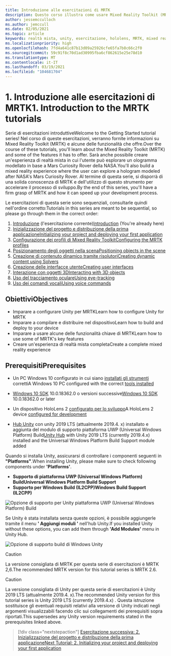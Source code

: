 ```yaml
---
title: Introduzione alle esercitazioni di MRTK
description: Questo corso illustra come usare Mixed Reality Toolkit (MRTK) per creare un'applicazione di realtà mista da zero.
author: jessemcculloch
ms.author: jemccull
ms.date: 02/05/2021
ms.topic: article
keywords: realtà mista, unity, esercitazione, hololens, MRTK, mixed reality toolkit, risolutori, tracciamento oculare, comandi vocali
ms.localizationpriority: high
ms.openlocfilehash: 7fd4a641c87b13d09a25926cfe65fa7b8c66c2f0
ms.sourcegitcommit: 59c91f8c70d1ad30995fba6cf862615e25e78d10
ms.translationtype: MT
ms.contentlocale: it-IT
ms.lasthandoff: 03/19/2021
ms.locfileid: "104681704"
---
```

# <a name="1-introduction-to-the-mrtk-tutorials"></a><span data-ttu-id="0fd38-104">1. Introduzione alle esercitazioni di MRTK</span><span class="sxs-lookup"><span data-stu-id="0fd38-104">1. Introduction to the MRTK tutorials</span></span>

<span data-ttu-id="0fd38-105">Serie di esercitazioni introduttive</span><span class="sxs-lookup"><span data-stu-id="0fd38-105">Welcome to the Getting Started tutorial series!</span></span> <span data-ttu-id="0fd38-106">Nel corso di queste esercitazioni, verranno fornite informazioni su Mixed Reality Toolkit (MRTK) e alcune delle funzionalità che offre.</span><span class="sxs-lookup"><span data-stu-id="0fd38-106">Over the course of these tutorials, you'll learn about the Mixed Reality Toolkit (MRTK) and some of the features it has to offer.</span></span> <span data-ttu-id="0fd38-107">Sarà anche possibile creare un'esperienza di realtà mista in cui l'utente può esplorare un ologramma modellato in base a Mars Curiosity Rover della NASA.</span><span class="sxs-lookup"><span data-stu-id="0fd38-107">You'll also build a mixed reality experience where the user can explore a hologram modeled after NASA's Mars Curiosity Rover.</span></span> <span data-ttu-id="0fd38-108">Al termine di questa serie, si disporrà di una solida conoscenza di MRTK e dell'utilizzo di questo strumento per accelerare il processo di sviluppo.</span><span class="sxs-lookup"><span data-stu-id="0fd38-108">By the end of this series, you'll have a firm grasp of MRTK and how it can speed up your development process.</span></span>

<span data-ttu-id="0fd38-109">Le esercitazioni di questa serie sono sequenziali, consultarle quindi nell'ordine corretto:</span><span class="sxs-lookup"><span data-stu-id="0fd38-109">Tutorials in this series are meant to be sequential, so please go through them in the correct order:</span></span>

1. <span data-ttu-id="0fd38-110">[Introduzione](mr-learning-base-01.md) (l'esercitazione corrente)</span><span class="sxs-lookup"><span data-stu-id="0fd38-110">[Introduction](mr-learning-base-01.md) (You're already here)</span></span>
2. [<span data-ttu-id="0fd38-111">Inizializzazione del progetto e distribuzione della prima applicazione</span><span class="sxs-lookup"><span data-stu-id="0fd38-111">Initializing your project and deploying your first application</span></span>](mr-learning-base-02.md)
3. [<span data-ttu-id="0fd38-112">Configurazione dei profili di Mixed Reality Toolkit</span><span class="sxs-lookup"><span data-stu-id="0fd38-112">Configuring the MRTK profiles</span></span>](mr-learning-base-03.md)
4. [<span data-ttu-id="0fd38-113">Posizionamento degli oggetti nella scena</span><span class="sxs-lookup"><span data-stu-id="0fd38-113">Positioning objects in the scene</span></span>](mr-learning-base-04.md)
5. [<span data-ttu-id="0fd38-114">Creazione di contenuto dinamico tramite risolutori</span><span class="sxs-lookup"><span data-stu-id="0fd38-114">Creating dynamic content using Solvers</span></span>](mr-learning-base-05.md)
6. [<span data-ttu-id="0fd38-115">Creazione delle interfacce utente</span><span class="sxs-lookup"><span data-stu-id="0fd38-115">Creating user interfaces</span></span>](mr-learning-base-06.md)
7. [<span data-ttu-id="0fd38-116">Interazione con oggetti 3D</span><span class="sxs-lookup"><span data-stu-id="0fd38-116">Interacting with 3D objects</span></span>](mr-learning-base-07.md)
8. [<span data-ttu-id="0fd38-117">Uso del tracciamento oculare</span><span class="sxs-lookup"><span data-stu-id="0fd38-117">Using eye-tracking</span></span>](mr-learning-base-08.md)
9. [<span data-ttu-id="0fd38-118">Uso dei comandi vocali</span><span class="sxs-lookup"><span data-stu-id="0fd38-118">Using voice commands</span></span>](mr-learning-base-09.md)

## <a name="objectives"></a><span data-ttu-id="0fd38-119">Obiettivi</span><span class="sxs-lookup"><span data-stu-id="0fd38-119">Objectives</span></span>

* <span data-ttu-id="0fd38-120">Imparare a configurare Unity per MRTK</span><span class="sxs-lookup"><span data-stu-id="0fd38-120">Learn how to configure Unity for MRTK</span></span>
* <span data-ttu-id="0fd38-121">Imparare a compilare e distribuire nel dispositivo</span><span class="sxs-lookup"><span data-stu-id="0fd38-121">Learn how to build and deploy to your device</span></span>
* <span data-ttu-id="0fd38-122">Imparare a usare alcune delle funzionalità chiave di MRTK</span><span class="sxs-lookup"><span data-stu-id="0fd38-122">Learn how to use some of MRTK's key features</span></span>
* <span data-ttu-id="0fd38-123">Creare un'esperienza di realtà mista completa</span><span class="sxs-lookup"><span data-stu-id="0fd38-123">Create a complete mixed reality experience</span></span>

## <a name="prerequisites"></a><span data-ttu-id="0fd38-124">Prerequisiti</span><span class="sxs-lookup"><span data-stu-id="0fd38-124">Prerequisites</span></span>

* <span data-ttu-id="0fd38-125">Un PC Windows 10 configurato in cui siano [installati gli strumenti](../../install-the-tools.md) corretti</span><span class="sxs-lookup"><span data-stu-id="0fd38-125">A Windows 10 PC configured with the correct [tools installed](../../install-the-tools.md)</span></span>
* <span data-ttu-id="0fd38-126">[Windows 10 SDK](https://developer.microsoft.com/windows/downloads/windows-10-sdk/) 10.0.18362.0 o versioni successive</span><span class="sxs-lookup"><span data-stu-id="0fd38-126">[Windows 10 SDK](https://developer.microsoft.com/windows/downloads/windows-10-sdk/) 10.0.18362.0 or later</span></span>
* <span data-ttu-id="0fd38-127">Un dispositivo HoloLens 2 [configurato per lo sviluppo](../../platform-capabilities-and-apis/using-visual-studio.md#enabling-developer-mode)</span><span class="sxs-lookup"><span data-stu-id="0fd38-127">A HoloLens 2 device [configured for development](../../platform-capabilities-and-apis/using-visual-studio.md#enabling-developer-mode)</span></span>

* <span data-ttu-id="0fd38-128"><a href="https://docs.unity3d.com/Manual/GettingStartedInstallingHub.html" target="_blank">Hub Unity</a> con unity 2019 LTS (attualmente 2019.4. x) installato e aggiunta del modulo di supporto piattaforma UWP (Universal Windows Platform) Build</span><span class="sxs-lookup"><span data-stu-id="0fd38-128"><a href="https://docs.unity3d.com/Manual/GettingStartedInstallingHub.html" target="_blank">Unity Hub</a> with Unity 2019 LTS (currently 2019.4.x) installed and the Universal Windows Platform Build Support module added</span></span>

<span data-ttu-id="0fd38-129">Quando si installa Unity, assicurarsi di controllare i componenti seguenti in **"Platforms"**.</span><span class="sxs-lookup"><span data-stu-id="0fd38-129">When installing Unity, please make sure to check following components under **'Platforms'**.</span></span>
* <span data-ttu-id="0fd38-130">**Supporto di piattaforma UWP (Universal Windows Platform) Build**</span><span class="sxs-lookup"><span data-stu-id="0fd38-130">**Universal Windows Platform Build Support**</span></span> 
* <span data-ttu-id="0fd38-131">**Supporto per Windows Build (IL2CPP)**</span><span class="sxs-lookup"><span data-stu-id="0fd38-131">**Windows Build Support (IL2CPP)**</span></span>

![Opzione di supporto per Unity piattaforma UWP (Universal Windows Platform) Build](../../../develop/images/Unity_Install_Option_UWP.png)

<span data-ttu-id="0fd38-133">Se Unity è stata installata senza queste opzioni, è possibile aggiungerle tramite il menu **' Aggiungi moduli '** nell'hub Unity.</span><span class="sxs-lookup"><span data-stu-id="0fd38-133">If you installed Unity without these options, you can add them through **'Add Modules'** menu in Unity Hub.</span></span>

![Opzione di supporto build di Windows Unity](../../../develop/images/Unity_Install_Option_UWP2.png)

> [!CAUTION]
> <span data-ttu-id="0fd38-135">La versione consigliata di MRTK per questa serie di esercitazioni è MRTK 2,6.</span><span class="sxs-lookup"><span data-stu-id="0fd38-135">The recommended MRTK version for this tutorial series is MRTK 2.6.</span></span>

> [!CAUTION]
> <span data-ttu-id="0fd38-136">La versione consigliata di Unity per questa serie di esercitazioni è Unity 2019 LTS (attualmente 2019.4. x).</span><span class="sxs-lookup"><span data-stu-id="0fd38-136">The recommended Unity version for this tutorial series is Unity 2019 LTS (currently 2019.4.x) .</span></span> <span data-ttu-id="0fd38-137">Questa istruzione sostituisce gli eventuali requisiti relativi alla versione di Unity indicati negli argomenti visualizzabili facendo clic sui collegamenti dei prerequisiti sopra riportati.</span><span class="sxs-lookup"><span data-stu-id="0fd38-137">This supersedes any Unity version requirements stated in the prerequisites linked above.</span></span>

> [!div class="nextstepaction"]
> [<span data-ttu-id="0fd38-138">Esercitazione successiva: 2. Inizializzazione del progetto e distribuzione della prima applicazione</span><span class="sxs-lookup"><span data-stu-id="0fd38-138">Next Tutorial: 2. Initializing your project and deploying your first application</span></span>](mr-learning-base-02.md)
